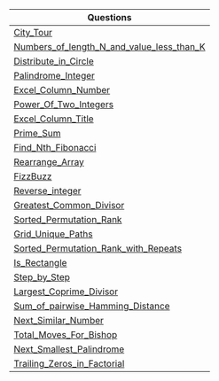 | Questions |
| - |
| [City_Tour](https://github.com/XXDIL/IB-Prep/blob/main/Math/City_Tour) |
| [Numbers_of_length_N_and_value_less_than_K](https://github.com/XXDIL/IB-Prep/blob/main/Math/Numbers_of_length_N_and_value_less_than_K) |
| [Distribute_in_Circle](https://github.com/XXDIL/IB-Prep/blob/main/Math/Distribute_in_Circle) |
| [Palindrome_Integer](https://github.com/XXDIL/IB-Prep/blob/main/Math/Palindrome_Integer) |
| [Excel_Column_Number](https://github.com/XXDIL/IB-Prep/blob/main/Math/Excel_Column_Number) |
| [Power_Of_Two_Integers](https://github.com/XXDIL/IB-Prep/blob/main/Math/Power_Of_Two_Integers) |
| [Excel_Column_Title](https://github.com/XXDIL/IB-Prep/blob/main/Math/Excel_Column_Title) |
| [Prime_Sum](https://github.com/XXDIL/IB-Prep/blob/main/Math/Prime_Sum) |
| [Find_Nth_Fibonacci](https://github.com/XXDIL/IB-Prep/blob/main/Math/Find_Nth_Fibonacci) |
| [Rearrange_Array](https://github.com/XXDIL/IB-Prep/blob/main/Math/Rearrange_Array) |
| [FizzBuzz](https://github.com/XXDIL/IB-Prep/blob/main/Math/FizzBuzz) |
| [Reverse_integer](https://github.com/XXDIL/IB-Prep/blob/main/Math/Reverse_integer) |
| [Greatest_Common_Divisor](https://github.com/XXDIL/IB-Prep/blob/main/Math/Greatest_Common_Divisor) |
| [Sorted_Permutation_Rank](https://github.com/XXDIL/IB-Prep/blob/main/Math/Sorted_Permutation_Rank) |
| [Grid_Unique_Paths](https://github.com/XXDIL/IB-Prep/blob/main/Math/Grid_Unique_Paths) |
| [Sorted_Permutation_Rank_with_Repeats](https://github.com/XXDIL/IB-Prep/blob/main/Math/Sorted_Permutation_Rank_with_Repeats) |
| [Is_Rectangle](https://github.com/XXDIL/IB-Prep/blob/main/Math/Is_Rectangle) |
| [Step_by_Step](https://github.com/XXDIL/IB-Prep/blob/main/Math/Step_by_Step) |
| [Largest_Coprime_Divisor](https://github.com/XXDIL/IB-Prep/blob/main/Math/Largest_Coprime_Divisor) |
| [Sum_of_pairwise_Hamming_Distance](https://github.com/XXDIL/IB-Prep/blob/main/Math/Sum_of_pairwise_Hamming_Distance) |
| [Next_Similar_Number](https://github.com/XXDIL/IB-Prep/blob/main/Math/Next_Similar_Number) |
| [Total_Moves_For_Bishop](https://github.com/XXDIL/IB-Prep/blob/main/Math/Total_Moves_For_Bishop) |
| [Next_Smallest_Palindrome](https://github.com/XXDIL/IB-Prep/blob/main/Math/Next_Smallest_Palindrome) |
| [Trailing_Zeros_in_Factorial](https://github.com/XXDIL/IB-Prep/blob/main/Math/Trailing_Zeros_in_Factorial) |
